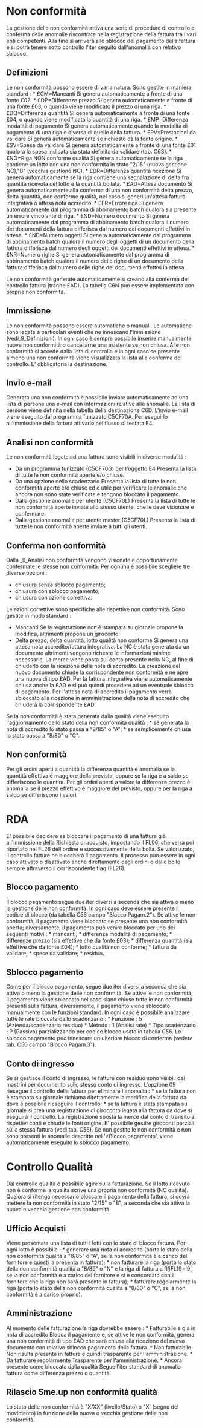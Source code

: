 # Non conformità
La gestione delle non conformità attiva una serie di procedure di controllo e conferma delle anomalie riscontrate nella registrazione della fattura fra i vari enti competenti. Alla fine si arriverà allo sblocco del pagamento della fattura e si potrà tenere sotto controllo l'iter seguito dall'anomalia con relativo sblocco.

## Definizioni
Le non conformità possono essere di varia natura.
Sono gestite in maniera standard : 
 \* £CM=Mancanti
Si genera automaticamente a fronte di una fonte £02.
 \* £DP=Differenze prezzo
Si genera automaticamente a fronte di una fonte £03, o quando viene modificato il prezzo di una riga.
 \* £DQ=Differenza quantità
Si genera automaticamente a fronte di una fonte £04, o quando viene modificata la quantità di una riga.
 \* £MP=Differenza modalità di pagamento
Si genera automaticamente quando la modalità di pagamento di una riga è diversa di quelle della fattura.
 \* £PV=Prestazioni da validare
Si genera automaticamente se richiesto dalla fonte origine.
 \* £SV=Spese da validare
Si genera automaticamente a fronte di una fonte £01 qualora la spesa indicata sia stata definita da validare (tab. C6S).
 \* £NQ=Riga NON conforme qualità
Si genera automaticamente se la riga contiene un lotto con una non conformità in stato "2/15" (nuova gestione NC),"B" (vecchia gestione NC).
 \* £DR=Differenza quantità ricezione
Si genera automaticamente se la riga contiene una segnalazione di delta fra quantità ricevuta del
lotto e la quantità bollata.
 \* £AD=Attesa documento
Si genera automaticamente alla conferma di una non conformità delta prezzo, delta quantità, non conforme qualità, nel caso si generi un'attesa fattura integrativa o attesa nota accredito.
 \* £ER=Errore riga
Si genera automaticamente dal programma di abbinamento batch qualora sia presente un errore vincolante di riga.
 \* £ND=Numero documento
Si genera automaticamente dal programma di abbinamento batch qualora il numero dei documenti della fattura differisca dal numero dei documenti effettivi in attesa.
 \* £ND=Numero oggetti
Si genera automaticamente dal programma di abbinamento batch qualora il numero degli oggetti di un documento della fattura differisca dal numero degli oggetti dei documenti effettivi in attesa.
 \* £NR=Numero righe
Si genera automaticamente dal programma di abbinamento batch qualora il numero delle righe di un documento della fattura differisca dal numero delle righe dei documenti effettivi in attesa.

Le non conformità generate automaticamente si creano alla conferma del controllo fattura (tranne £AD).
La tabella C6N può essere implementata con proprie non conformità.

## Immissione
Le non conformità possono essere automatiche o manuali.
Le automatiche sono legate a particolari eventi che ne innescano l'immissione (vedi_9_Definizioni). In ogni caso è sempre possibile inserire manualmente nuove non conformità o cancellarne una esistente se non chiusa. Alle non conformità si accede dalla lista di controllo e in ogni caso se presente almeno una non conformità viene visualizzata la lista alla conferma del controllo. E' obbligatoria la destinazione.

## Invio e-mail
Generata una non conformità è possibile inviare automaticamente ad una lista di persone una e-mail con informazioni relative alle anomalie. La lista di persone viene definita nella tabella della destinazione C6D. L'invio e-mail viene eseguito dal programma funizzato C5CF70A. Per eseguirlo all'immissione della fattura attivarlo nel flusso di testata E4.

## Analisi non conformità
Le non conformità legate ad una fattura sono visibili in diverse modalità : 
 - Da un programma funizzato (C5CF70G) per l'oggetto E4
Presenta la lista di tutte le non conformità aperte e/o chiuse.
 - Da una opzione dello scadenzario
Presenta la lista di tutte le non conformità aperte e/o chiuse ed è utile per verificare le anomalie che ancora non sono state verificate e tengono bloccato il pagamento.
 - Dalla gestione anomalie per utente (C5CF70L)
Presenta la lista di tutte le non conformità aperte inviate allo stesso utente, che le deve visionare e confermare.
 - Dalla gestione anomalie per utente master (C5CF70L)
Presenta la lista di tutte le non conformità aperte inviate a tutti gli utenti.

## Conferma non conformità
Dalla _9_Analisi non conformità vengono visionate e opportunamente confermate le stesse non conformità.
Per ognuna è possibile scegliere tre diverse opzioni : 
 - chiusura senza sblocco pagamento;
 - chiusura con sblocco pagamento;
 - chiusura con azione correttiva.

Le azioni correttive sono specifiche alle rispettive non conformità.
Sono gestite in modo standard : 
 - Mancanti
Se la registrazione non è stampata su giornale propone la modifica, altrimenti propone un giroconto.
 - Delta prezzo, delta quantità, lotto qualità non conforme
Si genera una attesa nota accredito/fattura integrativa.
La NC è stata generata da un documento altrimenti vengono richeste le informazioni minime necessarie.
La merce viene posta sul conto presente nella NC, al fine di chiuderlo con la ricezione della nota di accredito.
La creazione del nuovo documento chiude la corrispondente non conformità e ne apre una nuova di tipo £AD.
Per la fattura integrativa viene automaticamente chiusa anche la £AD e si può quindi procedere ad un eventuale sblocco di pagamento.
Per l'attesa nota di accredito il pagamento verrà sbloccato alla ricezione in amministrazione della nota di accredito che chiuderà la corrispondente £AD.

Se la non conformità è stata generata dalla qualità viene eseguito l'aggiornamento dello stato della non conformità qualità : 
 \* se generata la nota di accredito lo stato passa a "8/85" o "A";
 \* se semplicemente chiusa lo stato passa a "8/80" o "C".

## Non conformità
Per gli ordini aperti a quantità la differenza quantità è anomalia se la quantità effettiva è maggiore della prevista, oppure se la riga è a saldo se differiscono le quantità.
Per gli ordini aperti a valore la differenza prezzo è anomalia se il prezzo effettivo è maggiore del previsto, oppure per la riga a saldo se differiscono i valori.

# RDA
E' possibile decidere se bloccare il pagamento di una fattura già all'immissione della Richiesta di acquisto, impostando il FL06, che verrà poi riportato nel FL26 dell'ordine e successivamente della bolla. Se valorizzato, il controllo fatture ne bloccherà il pagamento. Il processo può essere in ogni caso attivato o disattivato anche direttamente dagli ordini o dalle bolle sempre attraverso il corrispondente flag (FL26).


## Blocco pagamento
Il blocco pagamento segue due iter diversi a seconda che sia attiva o meno la gestione delle non conformità.
In ogni caso deve essere presente il codice di blocco (da tabella C56 campo "Blocco Pagam.2").
Se attive le non conformità, il pagamento viene bloccato se presente una non conformità aperta; diversamente, il pagamento può venire bloccato per uno dei seguenti motivi : 
 \* mancanti;
 \* differenza modalità di pagamento;
 \* differenze prezzo (sia effettive che da fonte £03);
 \* differenza quantità (sia effettive che da fonte £04);
 \* lotto qualità non conforme;
 \* fattura da validare;
 \* spese da validare;
 \* residuo.

## Sblocco pagamento
Come per il blocco pagamento, segue due iter diversi a seconda che sia attiva o meno la gestione delle non conformità.
Se attive le non conformità, il pagamento viene sbloccato nel caso siano chiuse tutte le non conformità presenti sulla fattura; diversamente, il pagamento viene sbloccato manualmente con le funzioni standard.
In ogni caso è possibile analizzare tutte le rate bloccate dallo scadenzario : 
 \* Funzione :  5 (Azienda/scadenzario residuo)
 \* Metodo   :  1 (Analisi rate)
 \* Tipo scadenzario :  P (Passivo) parzializzando per codice blocco usato in tabella C56.
Lo sblocco pagamento può innescare un ulteriore blocco di conferma (vedere tab. C56 campo "Blocco Pagam.3").

## Conto di ingresso
Se si gestisce il conto di ingresso, le fatture con residuo sono visibili dai mastrini per documento sullo stesso conto di ingresso.
L'opzione 09 riesegue il controllo della fattura per eliminare l'anomalia : 
 \* se la fattura non è stampata su giornale richiama direttamente la modifica della fattura da dove è possibile rieseguire il controllo;
 \* se la fattura è stata stampata su giornale si crea una registrazione di giroconto legata alla fattura da dove si eseguirà il controllo.
La registrazione sposta la merce dal conto di transito ai rispettivi conti e chiude le fonti origine. E' possibile gestire giroconti parziali sulla stessa fattura (vedi tab. C56).
Se non gestite le non conformità e non sono presenti le anomalie descritte nel '>Blocco pagamento', viene automaticamente eseguito lo sblocco pagamento.

# Controllo Qualità
Dal controllo qualità è possibile agire sulla fatturazione.
Se il lotto ricevuto non è conforme la qualità scrive una propria non conformità (NC qualità).
Qualora si ritenga necessario bloccare il pagamento della fattura, si dovrà mettere la non conformità in stato "2/15" o "B", a seconda che sia attiva la nuova o vecchia gestione non conformità.

## Ufficio Acquisti
Viene presentata una lista di tutti i lotti con lo stato di blocco fattura. Per ogni lotto è possibile : 
 \* generare una nota di accredito (porta lo stato della non conformità qualità a "8/85" o "A", se la non conformità è a carico del fornitore e questi la presenta in fattura);
 \* non fatturare la riga (porta lo stato della non conformità qualità a "8/89" o "N" e la riga di fattura a R§FL19='9', se la non conformità è a carico del fornitore e si è concordato con il fornitore che la riga non sarà presente in fattura);
 \* fatturare regolarmente la riga (porta lo stato della non conformità qualità a "8/80" o "C", se la non conformità è a carico proprio).

## Amministrazione
Al momento delle fatturazione la riga dovrebbe essere : 
 \* Fatturabile e già in nota di accredito
Blocca il pagamento e, se attive le non conformità, genera una non conformità di tipo £AD che sarà chiusa alla ricezione del nuovo documento con relativo sblocco pagamento della fattura.
 \* Non fatturabile
Non risulta presente in fattura e quindi trasparente per l'amministrazione.
 \* Da fatturare regolarmente
Trasparente per l'amministrazione.
 \* Ancora presente come bloccata dalla qualità
Segue l'iter standard di anomalia fattura come differenza prezzo o quantità.

## Rilascio Sme.up non conformità qualità
Lo stato delle non conformità è "X/XX" (livello/Stato) o "X' (segno del movimento) in funzione della nuova o vecchia gestione delle non conformità.
